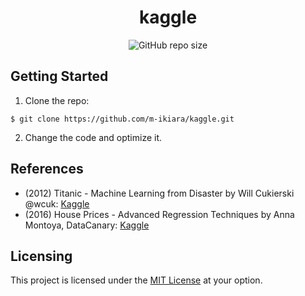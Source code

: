 <div align="center">
    <h1>kaggle</h1>
    <img alt="GitHub repo size" src="https://img.shields.io/github/repo-size/m-ikiara/kaggle?style=plastic&color=red" />
</div>

## Getting Started

1. Clone the repo:

```console
$ git clone https://github.com/m-ikiara/kaggle.git
```

2. Change the code and optimize it.

## References

- (2012) Titanic - Machine Learning from Disaster by Will Cukierski @wcuk: [Kaggle](https://kaggle.com/competitions/titanic)
- (2016) House Prices - Advanced Regression Techniques by Anna Montoya, DataCanary: [Kaggle](https://kaggle.com/competitions/house-prices-advanced-regression-techniques)

## Licensing

This project is licensed under the [MIT License](./LICENSE) at your option.
